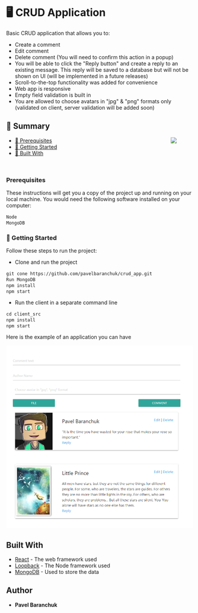 
# 🖥 CRUD Application

Basic CRUD application that allows you to:
* Create a comment
* Edit comment
* Delete comment (You will need to confirm this action in a popup)
* You will be able to click the "Reply button" and create a reply to an existing message. This reply will be saved to a database but will not be shown on UI (will be implemented in a future releases)
* Scroll-to-the-top functionality was added for convenience
* Web app is responsive
* Empty field validation is built in
* You are allowed to choose avatars in "jpg" & "png" formats only (validated on client, server validation will be added soon)

## 📜 Summary

<img align="right" width="60" src="https://raw.githubusercontent.com/pavelbaranchuk/facebook_wall/master/static/logos/React.png">

-   [🚀 Prerequisites](#-Prerequisites)
-   [🤖 Getting Started](#-Getting-Started)
-   [🚀 Built With](#-Built-With)

<br>

### Prerequisites

These instructions will get you a copy of the project up and running on your local machine. You would need the following software installed on your computer:

```
Node
MongoDB
```

### 🚀 Getting Started

Follow these steps to run the project:

* Clone and run the project

```
git cone https://github.com/pavelbaranchuk/crud_app.git
Run MongoDB
npm install
npm start
```
* Run the client in a separate command line

```
cd client_src
npm install
npm start
```

Here is the example of an application you can have 

<p align="center">
  <img src="example.png" width="750" title="CRUD app">
</p>

## Built With

* [React](https://reactjs.org/) - The web framework used
* [Loopback](https://loopback.io/) - The Node framework used
* [MongoDB](https://www.mongodb.com/) - Used to store the data

## Author

* **Pavel Baranchuk**
